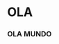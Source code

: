 <DOCTYPE html>
<html>
  <head></head>
  <body>
    <h1>OLA</h1>
    <h3>OLA MUNDO</h3>
  </body>
</html>

